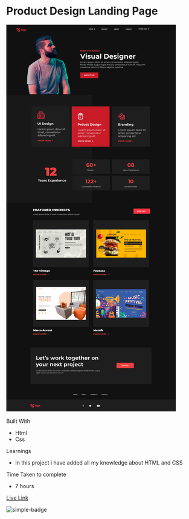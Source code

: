 # Product Design Landing Page

![Image](./15.png)

Built With
- Html
- Css

Learnings
- In this project i have added all my knowledge about HTML and CSS

Time Taken to complete
- 7 hours

[Live Link](https://hemanth-visualdesigner.netlify.app)

![simple-badge](https://img.shields.io/badge/HTML-CSS-green)